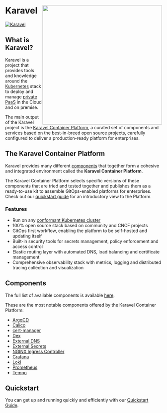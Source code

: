 # Karavel <img align="right" width=384 src="https://via.placeholder.com/384x200.png?text=Karavel%20Logo%20Here">
[![Karavel](https://circleci.com/gh/mikamai/karavel/tree/master.svg?style=svg)](https://circleci.com/gh/mikamai/karavel/tree/master)

## What is Karavel?

Karavel is a project that provides tools and knowledge around the [Kubernetes]
stack to deploy and manage [private PaaS] in the Cloud and on premise.

The main output of the Karavel project is the [Karavel Container Platform](#the-karavel-platform), a curated
set of components and services based on the best-in-breed open source projects, carefully configured to deliver
a production-ready platform for enterprises.

## The Karavel Container Platform

Karavel provides many different [components] that together form a cohesive and integrated environment
called the **Karavel Container Platform**.

The Karavel Container Platform selects specific versions of these components that are tried and tested together
and publishes them as a ready-to-use kit to assemble GitOps-enabled platforms for enterprises. Check out
our [quickstart guide] for an introductory view to the Platform.

### Features

- Run on any [conformant Kubernetes cluster]
- 100% open source stack based on community and CNCF projects
- GitOps first workflow, enabling the platform to be self-hosted and updating itself
- Built-in security tools for secrets management, policy enforcement and access control
- Elastic routing layer with automated DNS, load balancing and certificate management
- Comprehensive observability stack with metrics, logging and distributed tracing collection and visualization

## Components

The full list of available components is available [here](https://docs.karavel.io/components/).

These are the most notable components offered by the Karavel Container Platform:

- [ArgoCD]
- [Calico]
- [cert-manager]
- [Dex]
- [External DNS]
- [External Secrets]
- [NGINX Ingress Controller]
- [Grafana]
- [Loki]
- [Prometheus]
- [Tempo]

## Quickstart

You can get up and running quickly and efficiently with our [Quickstart Guide].

[Kubernetes]: https://kubernetes.io
[private PaaS]: https://en.wikipedia.org/wiki/Platform_as_a_service#Public,_private_and_hybrid
[components]: ./components/index.md
[quickstart guide]: ./quickstart.md
[conformant Kubernetes cluster]: https://www.cncf.io/certification/software-conformance/
[ArgoCD]: https://docs.karavel.io/components/core/argocd
[Calico]: https://docs.karavel.io/components/core/calico
[cert-manager]: https://docs.karavel.io/components/core/cert-manager
[Dex]: https://docs.karavel.io/components/core/dex
[External DNS]: https://docs.karavel.io/components/core/external-dns
[External Secrets]: https://docs.karavel.io/components/core/external-secrets
[NGINX Ingress Controller]: https://docs.karavel.io/components/core/nginx-ingress-controller
[Grafana]: https://docs.karavel.io/components/observability/grafana
[Loki]: https://docs.karavel.io/components/observability/loki
[Prometheus]: https://docs.karavel.io/components/observability/prometheus
[Tempo]: https://docs.karavel.io/components/observability/tempo
